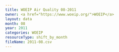 ```yaml
---
title: WOEIP Air Quality 08-2011
owner: <a href="https://www.woeip.org/">WOEIP</a>
layout: data
month: 08
year: 2011
categories: WOEIP
resourceType: shift_by_month
fileName: 2011-08.csv
---
```

